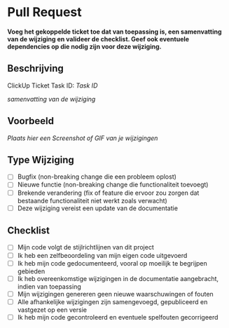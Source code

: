 # Pull Request

**Voeg het gekoppelde ticket toe dat van toepassing is, een samenvatting van de wijziging en valideer de checklist. Geef ook eventuele dependencies op die nodig zijn voor deze wijziging.**

## Beschrijving

ClickUp Ticket Task ID: _Task ID_

_samenvatting van de wijziging_

## Voorbeeld

_Plaats hier een Screenshot of GIF van je wijzigingen_

## Type Wijziging

- [ ] Bugfix (non-breaking change die een probleem oplost)
- [ ] Nieuwe functie (non-breaking change die functionaliteit toevoegt)
- [ ] Brekende verandering (fix of feature die ervoor zou zorgen dat bestaande functionaliteit niet werkt zoals verwacht)
- [ ] Deze wijziging vereist een update van de documentatie

## Checklist

- [ ] Mijn code volgt de stijlrichtlijnen van dit project
- [ ] Ik heb een zelfbeoordeling van mijn eigen code uitgevoerd
- [ ] Ik heb mijn code gedocumenteerd, vooral op moeilijk te begrijpen gebieden
- [ ] Ik heb overeenkomstige wijzigingen in de documentatie aangebracht, indien van toepassing
- [ ] Mijn wijzigingen genereren geen nieuwe waarschuwingen of fouten
- [ ] Alle afhankelijke wijzigingen zijn samengevoegd, gepubliceerd en vastgezet op een versie
- [ ] Ik heb mijn code gecontroleerd en eventuele spelfouten gecorrigeerd
